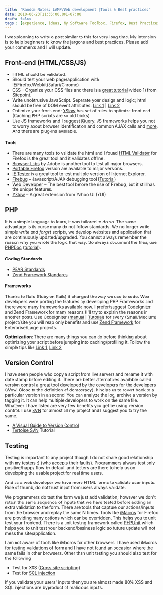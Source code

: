 ```yaml
---
title: 'Random Notes: LAMP/Web development |Tools & Best practices'
date: 2010-06-23T11:35:00.001-07:00
draft: false
tags : [experience, ideas, My Software Toolbox, Firefox, Best Practices, PHP, presentation, info, solution, Tips]
---
```


I was planning to write a post similar to this for very long time. My intension is to help beginners to know the jargons and best practices. Please add your comments and I will update.

## Front-end (HTML/CSS/JS)


*   HTML should be validated.
*   Should test your web page/application with IE/Firefox/Webkit(Safari/Chrome)
*   CSS - Organize your CSS files and there is a [great tutorial](http://www.sitepoint.com/videos/videocss1/) (video 1) from Sitepoint.
*   Write unobtrusive JavaScript. Separate your design and logic; html should be free of DOM event attributes. [Link 1](http://en.wikipedia.org/wiki/Unobtrusive_JavaScript) | [Link 2](http://icant.co.uk/articles/seven-rules-of-unobtrusive-javascript/)
*   Optimize your front-end: [YSlow](http://developer.yahoo.com/yslow/help/#guidelines) has set of rules to optimize front end (Caching PHP scripts are so old tricks)
*   Use JS frameworks and I suggest [jQuery](http://jquery.com/). JS frameworks helps you not to worry about browser identification and common AJAX calls and [more](http://www.visualjquery.com/). And there are plug-ins available.

#### Tools

*   There are many tools to validate the html and I found [HTML Validator](https://addons.mozilla.org/en-US/firefox/addon/249/) for Firefox is the great tool and it validates offline.
*   [Browser Labs](https://browserlab.adobe.com/) by Adobe is another tool to test all major browsers.
*   [Portable Firefox](http://portableapps.com/apps/internet/firefox_portable#legacy) version are available to major versions.
*   [IE Tester](http://www.my-debugbar.com/wiki/IETester/HomePage) is a great tool to test multiple version of Internet Explorer.
*   [Firebug](https://addons.mozilla.org/en-US/firefox/addon/1843) – Javascript/AJAX debugging tool ([Tutorial](http://www.evotech.net/blog/2007/06/introduction-to-firebug/))
*   [Web Developer](https://addons.mozilla.org/en-US/firefox/addon/60) – The best tool before the rise of Firebug, but it still has the unique features.
*   [YSlow](https://addons.mozilla.org/en-US/firefox/addon/5369) – A great extension from Yahoo UI (YUI)

## PHP


It is a simple language to learn, it was tailored to do so. The same advantage is its curse many do not follow standards. We no longer write simple _write and forget_ scripts, we develop websites and application that are continuously updated/upgraded. You cannot always remember the reason why you wrote the logic that way. So always document the files, use [PHPDoc](http://manual.phpdoc.org/HTMLSmartyConverter/HandS/phpDocumentor/tutorial_phpDocumentor.howto.pkg.html) ([tutorial](http://manual.phpdoc.org/HTMLSmartyConverter/HandS/phpDocumentor/tutorial_phpDocumentor.pkg.html)).

#### Coding Standards

*   [PEAR Standards](http://pear.php.net/manual/en/standards.php)
*   [Zend Framework Standards](http://framework.zend.com/manual/en/coding-standard.html)

#### Frameworks

Thanks to Rails (Ruby on Rails) it changed the way we use to code. Web developers were porting the features by developing PHP Frameworks and there were many frameworks available now. I prefer/suggest [CodeIgniter](http://codeigniter.com/) and Zend Framework for many reasons (I'll try to explain the reasons in another post). Use CodeIgniter ([manual](http://codeigniter.com/user_guide/) | [Tutorial](http://codeigniter.com/tutorials/)) for every (Small/Medium) project/site you will reap only benefits and use [Zend Framework](http://framework.zend.com/) for Enterprise/Large projects.

**Optimization**: There are many things you can do before thinking about optimizing your script before jumping into caching/profiling it. Follow the simple tips like [Link 1](http://hungred.com/useful-information/php-micro-optimization-tips/), [Link 2](http://ilia.ws/archives/12-PHP-Optimization-Tricks.html)

## Version Control

I have seen people who copy a script from live servers and rename it with date stamp before editing it. There are better alternatives available called version control a great tool developed by the developers for the developers (Wow! Close to the definition of democracy). It helps us to revert back to a particular version in a second. You can analyze the log, archive a version by tagging it. It can help multiple developers to work on the same file. Whatever I have listed are very few benefits you get by using version control. I use [SVN](http://subversion.tigris.org/) for almost all my project and I suggest you to try the same.

*   [A Visual Guide to Version Control](http://betterexplained.com/articles/a-visual-guide-to-version-control/)
*   [Tortoise SVN](http://www.igorexchange.com/node/87) Tutorial

Testing
-------

Testing is important to any project though I do not share good relationship with my testers :) (who accepts their faults). Programmers always test only positive/happy flow by default and testers are there to help us on developing the usable project for real time users.

And as a web developer we have more HTML forms to validate user inputs. Rule of thumb, do not trust input from users always validate.

We programmers do test the form we just add validation; however we don't retest the same sequence of inputs that we have tested before adding an extra validation to the form. There are tools that capture our actions/inputs from the browser and replay the same N times. Tools like [iMacros](https://addons.mozilla.org/en-US/firefox/addon/3863/) for Firefox are providing many options which can be overridden. This helps you to unit test your frontend. There is a unit testing framework called [PHPUnit](http://www.phpunit.de/) which helps you to unit test your backend/business logic so future update will not mess the site/application.

I am not aware of tools like iMacros for other browsers. I have used iMacros for testing validations of form and I have not found an occasion where the same fails in other browsers. Other than unit testing you should also test for the following

*   Test for XSS ([Cross site scripting](http://en.wikipedia.org/wiki/Cross-site_scripting))
*   Test for [SQL injection](http://unixwiz.net/techtips/sql-injection.html)

If you validate your users' inputs then you are almost made 80% XSS and SQL injections are byproduct of malicious inputs.
